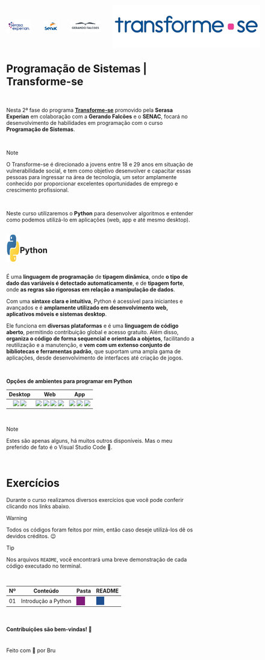 
<div style="display: flex; gap: 2rem; align-items: center;">
    <img src="https://github.com/BruCamps/Logica_de_Programacao_Transforme-se/blob/main/Images/serasaexperian-logo.png" alt="" width="13%" align="center"/>
    <img src="https://github.com/BruCamps/Logica_de_Programacao_Transforme-se/blob/main/Images/senac-logo.png" alt="" width="8%" align="center"/>
    <img src="https://github.com/BruCamps/Logica_de_Programacao_Transforme-se/blob/main/Images/gerandofalcoes-logo.png" alt="" width="16%" align="center"/>
    <img src="https://github.com/BruCamps/Logica_de_Programacao_Transforme-se/blob/main/Images/transformese-logo.png" alt="" width="500" align="center"/>
</div>


<h1>Programação de Sistemas | Transforme-se</h1>
<br>

Nesta 2ª fase do programa **[Transforme-se](https://www.serasaexperian.com.br/transforme-se/)** promovido pela **Serasa Experian** em colaboração com a **Gerando Falcões** e o **SENAC**, focará no desenvolvimento de habilidades em programação com o curso **Programação de Sistemas**.

<br>

> [!NOTE]
O Transforme-se é direcionado a jovens entre 18 e 29 anos em situação de vulnerabilidade social, e tem como objetivo desenvolver e capacitar essas pessoas para ingressar na área de tecnologia, um setor amplamente conhecido por proporcionar excelentes oportunidades de emprego e crescimento profissional. 

<br>

Neste curso utilizaremos o **Python** para desenvolver algoritmos e entender como podemos utilizá-lo em aplicações (web, app e até mesmo desktop).

<br>

<div style="display: flex;">
    <img src="https://github.com/BruCamps/BruCamps/blob/main/src/images/icons/softwares/python.png" alt="" width="36" align="left"/>
    <h2>Python</h2>
</div>

<br>

É uma **linguagem de programação** de **tipagem dinâmica**, onde **o tipo de dado das variáveis é detectado automaticamente**, e de **tipagem forte**, onde **as regras são rigorosas em relação a manipulação de dados**. 

Com uma **sintaxe clara e intuitiva**, Python é acessível para iniciantes e avançados e é **amplamente utilizado em desenvolvimento web, aplicativos móveis e sistemas desktop**. 

Ele funciona em **diversas plataformas** e é uma **linguagem de código aberto**, permitindo contribuição global e acesso gratuito. Além disso, **organiza o código de forma sequencial e orientada a objetos**, facilitando a reutilização e a manutenção, e **vem com um extenso conjunto de bibliotecas e ferramentas padrão**, que suportam uma ampla gama de aplicações, desde desenvolvimento de interfaces até criação de jogos.

<br>

**Opções de ambientes para programar em Python**

|  Desktop  |  Web | App |
| :-: | :-: | :-: |
| [<img width="160" src="https://github.com/user-attachments/assets/487c0d69-07b9-4f3f-93a8-716d6a97e133" />](https://www.jetbrains.com/pycharm/download/?section=windows) [<img width="160" src="https://github.com/user-attachments/assets/2405bed2-fca8-4e91-995d-e1ca639f4a19" />](https://code.visualstudio.com/Download) | [<img width="160" src="https://github.com/user-attachments/assets/d53b7c58-ce24-4f5f-b13f-419d2983085d" />](https://colab.research.google.com) [<img width="160" src="https://github.com/user-attachments/assets/e3c9f66a-944a-42bf-b6ad-219546aaaec3" />](https://replit.com/languages/python3) [<img width="160" src="https://github.com/user-attachments/assets/e2035624-94ea-4790-8f0f-1f64ccd52a2a" />](https://www.onlinegdb.com/online_python_interpreter) [<img width="160" src="https://github.com/user-attachments/assets/2405bed2-fca8-4e91-995d-e1ca639f4a19" />](https://vscode.dev) | [<img width="180" src="https://github.com/user-attachments/assets/e3c9f66a-944a-42bf-b6ad-219546aaaec3" />](https://replit.com/mobile) [<img width="132" src="https://github.com/user-attachments/assets/144c881c-e1f5-4806-8513-468700d53abd" />](https://play.google.com/store/apps/details?id=ru.iiec.pydroid3) [<img width="132" src="https://github.com/user-attachments/assets/e16ca791-5576-47ea-8447-5dbe5b9b41a1" />](https://play.google.com/store/apps/details?id=org.qpython.qpy3&hl) |

<br>

> [!NOTE]
> Estes são apenas alguns, há muitos outros disponíveis. Mas o meu preferido de fato é o Visual Studio Code 💙.

<br>

# Exercícios
Durante o curso realizamos diversos exercícios que você pode conferir clicando nos links abaixo. 

> [!WARNING]
> Todos os códigos foram feitos por mim, então caso deseje utilizá-los dê os devidos créditos. 😉

> [!TIP]
> Nos arquivos `README`, você encontrará uma breve demonstração de cada código executado no terminal.

<br>

| Nº    |  Conteúdo  | Pasta | README |
| ----  |  --------  | :--:  |  :--:  |
| 01    |  Introdução a Python | [<img src="https://github.com/BruCamps/Logica_de_Programacao_Transforme-se/blob/main/Images/quadrado1.png" alt="" width="60%" align="center" style="display: flex;"/>]() | [<img src="https://github.com/BruCamps/Logica_de_Programacao_Transforme-se/blob/main/Images/quadrado2.png" alt="" width="36%" align="center" style="display: flex;"/>]() |

<br>

#### Contribuições são bem-vindas! 🤗
#
Feito com 💜 por Bru
